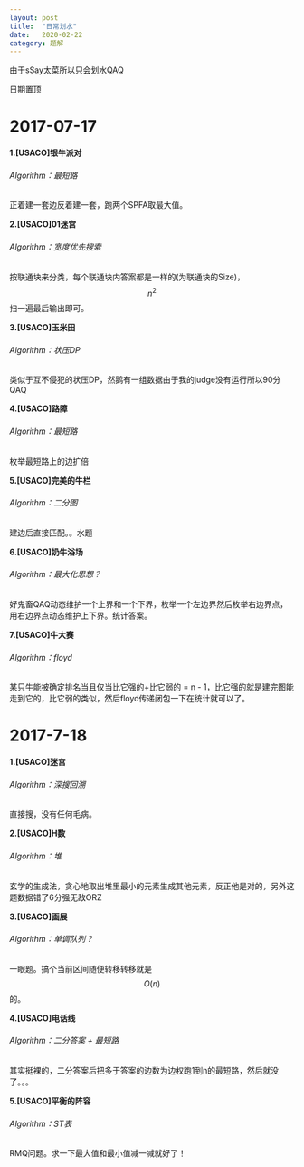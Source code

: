```yaml
---
layout: post
title:  "日常划水"
date:   2020-02-22
category: 题解
---
```

由于sSay太菜所以只会划水QAQ

日期置顶

2017-07-17
====================
**1.[USACO]银牛派对**

###### Algorithm：最短路

正着建一套边反着建一套，跑两个SPFA取最大值。

**2.[USACO]01迷宫**

###### Algorithm：宽度优先搜索

按联通块来分类，每个联通块内答案都是一样的(为联通块的Size)，$$n^2$$扫一遍最后输出即可。

**3.[USACO]玉米田**

###### Algorithm：状压DP

类似于互不侵犯的状压DP，然鹅有一组数据由于我的judge没有运行所以90分QAQ

**4.[USACO]路障**

###### Algorithm：最短路

枚举最短路上的边扩倍

**5.[USACO]完美的牛栏**

###### Algorithm：二分图

建边后直接匹配。。水题

**6.[USACO]奶牛浴场**

###### Algorithm：最大化思想？

好鬼畜QAQ动态维护一个上界和一个下界，枚举一个左边界然后枚举右边界点，用右边界点动态维护上下界。统计答案。

**7.[USACO]牛大赛**

###### Algorithm：floyd

某只牛能被确定排名当且仅当比它强的+比它弱的 = n - 1，比它强的就是建完图能走到它的，比它弱的类似，然后floyd传递闭包一下在统计就可以了。

2017-7-18
====================

**1.[USACO]迷宫**

###### Algorithm：深搜回溯

直接搜，没有任何毛病。

**2.[USACO]H数**

###### Algorithm：堆

玄学的生成法，贪心地取出堆里最小的元素生成其他元素，反正他是对的，另外这题数据错了6分强无敌ORZ

**3.[USACO]画展**

###### Algorithm：单调队列？

一眼题。搞个当前区间随便转移转移就是$$O(n)$$的。

**4.[USACO]电话线**

###### Algorithm：二分答案 + 最短路

其实挺裸的，二分答案后把多于答案的边数为边权跑1到n的最短路，然后就没了。。。

**5.[USACO]平衡的阵容**

###### Algorithm：ST表

RMQ问题。求一下最大值和最小值减一减就好了！